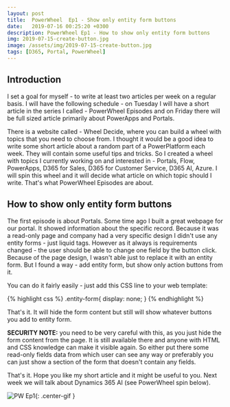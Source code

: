 ```yaml
---
layout: post
title:  PowerWheel  Ep1 - Show only entity form buttons
date:   2019-07-16 00:25:20 +0300
description: PowerWheel Ep1 - How to show only entity form buttons
img: 2019-07-15-create-button.jpg
image: /assets/img/2019-07-15-create-button.jpg
tags: [D365, Portal, PowerWheel]
---
```


## Introduction

I set a goal for myself - to write at least two articles per week on a regular basis. I will have the following schedule - on Tuesday I will have a short article in the series I called - PowerWheel Episodes and on Friday there will be full sized article primarily about PowerApps and Portals.

There is a website called - Wheel Decide, where you can build a wheel with topics that you need to choose from. I thought it would be a good idea to write some short article about a random part of a PowerPlatform each week. They will contain some useful tips and tricks. So I created a wheel with topics I currently working on and interested in - Portals, Flow, PowerApps, D365 for Sales, D365 for Customer Service, D365 AI, Azure. I will spin this wheel and it will decide what article on which topic should I write. That's what PowerWheel Episodes are about.

## How to show only entity form buttons

The first episode is about Portals. Some time ago I built a great webpage for our portal. It showed information about the specific record. Because it was a read-only page and company had a very specific design I didn't use any entity forms - just liquid tags. However as it always is requirements changed - the user should be able to change one field by the button click. Because of the page design, I wasn't able just to replace it with an entity form. But I found a way - add entity form, but show only action buttons from it.

You can do it fairly easily - just add this CSS line to your web template:

{% highlight css %}
.entity-form{
    display: none;
}
{% endhighlight %}

That's it. It will hide the form content but still will show whatever buttons you add to entity form.

**SECURITY NOTE:** you need to be very careful with this, as you just hide the form content from the page. It is still available there and anyone with HTML and CSS knowledge can make it visible again. So either put there some read-only fields data from which user can see any way or preferably you can just show a section of the form that doesn't contain any fields.

That's it. Hope you like my short article and it might be useful to you. Next week we will talk about Dynamics 365 AI (see PowerWheel spin below).

![PW Ep1]({{site.baseurl}}/assets/videos/pw-ep1.gif){: .center-gif }
